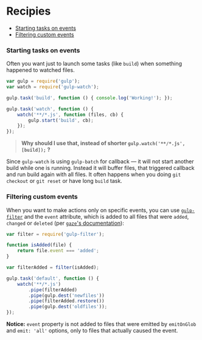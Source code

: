 # Recipies

 * [Starting tasks on events](#starting-tasks-on-events)
 * [Filtering custom events](#filtering-custom-events)

### Starting tasks on events

Often you want just to launch some tasks (like `build`) when something happened to watched files.

```js
var gulp = require('gulp');
var watch = require('gulp-watch');

gulp.task('build', function () { console.log('Working!'); });

gulp.task('watch', function () {
    watch('**/*.js', function (files, cb) {
        gulp.start('build', cb);
    });
});
```

> __Why should I use that, instead of shorter `gulp.watch('**/*.js', [build]);` ?__

Since `gulp-watch` is using `gulp-batch` for callback — it will not start another build while one is running. Instead it will buffer files, that triggered callback and run build again with all files. It often happens when you doing `git checkout` or `git reset` or have long `build` task.

### Filtering custom events

When you want to make actions only on specific events, you can use [`gulp-filter`](https://github.com/sindresorhus/gulp-filter) and the `event` attribute, which is added to all files that were `added`, `changed` or `deleted` (per [`gaze`'s documentation](https://github.com/shama/gaze#events)):

```js
var filter = require('gulp-filter');

function isAdded(file) {
    return file.event === 'added';
}

var filterAdded = filter(isAdded);

gulp.task('default', function () {
    watch('**/*.js')
        .pipe(filterAdded)
        .pipe(gulp.dest('newfiles'))
        .pipe(filterAdded.restore())
        .pipe(gulp.dest('oldfiles'));
});
```

**Notice:** `event` property is not added to files that were emitted by `emitOnGlob` and `emit: 'all'` options, only to files that actually caused the event.
